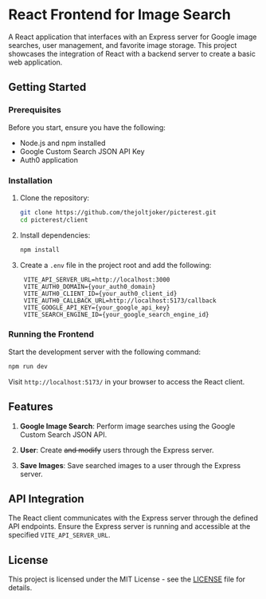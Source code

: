 # React Frontend for Image Search

A React application that interfaces with an Express server for Google image searches, user management, and favorite image storage. This project showcases the integration of React with a backend server to create a basic web application.

## Getting Started

### Prerequisites

Before you start, ensure you have the following:

- Node.js and npm installed
- Google Custom Search JSON API Key
- Auth0 application

### Installation

1. Clone the repository:

   ```bash
   git clone https://github.com/thejoltjoker/picterest.git
   cd picterest/client
   ```

2. Install dependencies:

   ```bash
   npm install
   ```

3. Create a `.env` file in the project root and add the following:

   ```env
    VITE_API_SERVER_URL=http://localhost:3000
    VITE_AUTH0_DOMAIN={your_auth0_domain}
    VITE_AUTH0_CLIENT_ID={your_auth0_client_id}
    VITE_AUTH0_CALLBACK_URL=http://localhost:5173/callback
    VITE_GOOGLE_API_KEY={your_google_api_key}
    VITE_SEARCH_ENGINE_ID={your_google_search_engine_id}
   ```

### Running the Frontend

Start the development server with the following command:

```bash
npm run dev
```

Visit `http://localhost:5173/` in your browser to access the React client.

## Features

1. **Google Image Search**: Perform image searches using the Google Custom Search JSON API.

2. **User**: Create ~~and modify~~ users through the Express server.

3. **Save Images**: Save searched images to a user through the Express server.

## API Integration

The React client communicates with the Express server through the defined API endpoints. Ensure the Express server is running and accessible at the specified `VITE_API_SERVER_URL`.

## License

This project is licensed under the MIT License - see the [LICENSE](../LICENSE) file for details.
